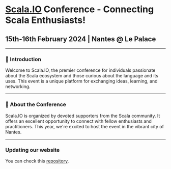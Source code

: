 # [Scala.IO](https://scala.io) Conference - Connecting Scala Enthusiasts!
## 15th-16th February 2024 | Nantes @ Le Palace



---

### 🌟 Introduction

Welcome to Scala.IO, the premier conference for individuals passionate about the Scala ecosystem and those curious about the language and its uses. This event is a unique platform for exchanging ideas, learning, and networking.

---

### 🚀 About the Conference

Scala.IO is organized by devoted supporters from the Scala community. It offers an excellent opportunity to connect with fellow enthusiasts and practitioners. This year, we're excited to host the event in the vibrant city of Nantes.

---

### Updating our website

You can check this [repository](https://github.com/ScalaIO/scala.io).
